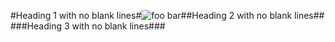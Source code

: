 #Heading 1 with no blank lines#![foo
bar]##Heading 2 with no blank lines##
  ###Heading 3 with no blank lines###

[FOO
BAR]: train.jpg "train & tracks"
